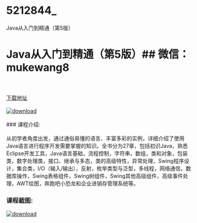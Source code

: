 # 5212844_
Java从入门到精通（第5版）
# Java从入门到精通（第5版）## 微信：mukewang8
<br/></br>[下载地址](http://www.36tz.cn/article/5212844 "下载地址")
<br/></br>[![download](http://36tz.cn/muke_img/2020_05_2-38-300x234.png "下载地址")](http://www.36tz.cn/article/5212844 "下载地址")
<br/></br>### 课程介绍:<br/></br>从初学者角度出发，通过通俗易懂的语言、丰富多彩的实例，详细介绍了使用Java语言进行程序开发需要掌握的知识。全书分为27章，包括初识Java，熟悉Eclipse开发工具，Java语言基础，流程控制，字符串，数组，类和对象，包装类，数字处理类，接口、继承与多态，类的高级特性，异常处理，Swing程序设计，集合类，I/O（输入/输出），反射，枚举类型与泛型，多线程，网络通信，数据库操作，Swing表格组件，Swing树组件，Swing其他高级组件，高级事件处理，AWT绘图，奔跑吧小恐龙和企业进销存管理系统等。

### 课程截图:
[![download](http://36tz.cn/muke_img/2020_05_1-40.png "下载地址")](http://www.36tz.cn/article/5212844 "下载地址")
